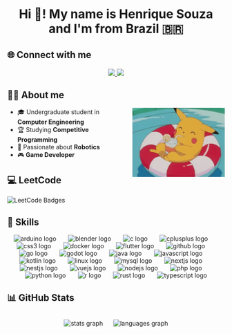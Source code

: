 <h1 align="center">Hi 👋! My name is Henrique Souza and I'm from Brazil 🇧🇷</h1>

## 🌐 Connect with me
<div align="center" style="margin: 20px 0;">
  <a href="https://www.linkedin.com/in/henriquejsouza/" target="_blank">
    <img src="https://img.shields.io/badge/LinkedIn-0A66C2?style=for-the-badge&logo=linkedin&logoColor=white" />
  </a>
<!--   <a href="https://github.com/duows" target="_blank">
    <img src="https://img.shields.io/badge/GitHub-171515?style=for-the-badge&logo=github&logoColor=white" />
  </a> -->
  <a href="https://souzahenrique.com.br" target="_blank">
    <img src="https://img.shields.io/badge/Portfolio-000000?style=for-the-badge&logo=vercel&logoColor=white" />
  </a>
</div>

## 👨‍💻 About me

<img align="right" height="160" src="./assets/pikachu.gif" alt="pikachu gif" style="margin-left: 20px;"/>

- 🎓 Undergraduate student in **Computer Engineering**  
- 🏆 Studying **Competitive Programming**  
- 🤖 Passionate about **Robotics**  
- 🎮 **Game Developer**  

## 💻 LeetCode

![LeetCode Badges](https://leetcode-badge-showcase.vercel.app/api?username=SEU_USUARIO&animated=true)

## 🚀 Skills

<div align="center">

  <img src="https://cdn.jsdelivr.net/gh/devicons/devicon/icons/arduino/arduino-original.svg" height="40" alt="arduino logo"/>
  <img width="20"/>

  <img src="https://cdn.jsdelivr.net/gh/devicons/devicon/icons/blender/blender-original.svg" height="40" alt="blender logo"/>
  <img width="20"/>

  <img src="https://cdn.jsdelivr.net/gh/devicons/devicon/icons/c/c-original.svg" height="40" alt="c logo"/>
  <img width="20"/>

  <img src="https://cdn.jsdelivr.net/gh/devicons/devicon/icons/cplusplus/cplusplus-original.svg" height="40" alt="cplusplus logo"/>
  <img width="20"/>

  <img src="https://cdn.jsdelivr.net/gh/devicons/devicon/icons/css3/css3-original.svg" height="40" alt="css3 logo"/>
  <img width="20"/>

  <img src="https://cdn.jsdelivr.net/gh/devicons/devicon/icons/docker/docker-original.svg" height="40" alt="docker logo"/>
  <img width="20"/>

  <img src="https://cdn.jsdelivr.net/gh/devicons/devicon/icons/flutter/flutter-original.svg" height="40" alt="flutter logo"/>
  <img width="20"/>

  <img src="https://cdn.jsdelivr.net/gh/devicons/devicon/icons/github/github-original.svg" height="40" alt="github logo"/>
  <img width="20"/>

  <img src="https://cdn.jsdelivr.net/gh/devicons/devicon/icons/go/go-original.svg" height="40" alt="go logo"/>
  <img width="20"/>

  <img src="https://cdn.jsdelivr.net/gh/devicons/devicon/icons/godot/godot-original.svg" height="40" alt="godot logo"/>
  <img width="20"/>

  <img src="https://cdn.jsdelivr.net/gh/devicons/devicon/icons/java/java-original.svg" height="40" alt="java logo"/>
  <img width="20"/>

  <img src="https://cdn.jsdelivr.net/gh/devicons/devicon/icons/javascript/javascript-original.svg" height="40" alt="javascript logo"/>
  <img width="20"/>

  <img src="https://cdn.jsdelivr.net/gh/devicons/devicon/icons/kotlin/kotlin-original.svg" height="40" alt="kotlin logo"/>
  <img width="20"/>

  <img src="https://cdn.jsdelivr.net/gh/devicons/devicon/icons/linux/linux-original.svg" height="40" alt="linux logo"/>
  <img width="20"/>

  <img src="https://cdn.jsdelivr.net/gh/devicons/devicon/icons/mysql/mysql-original.svg" height="40" alt="mysql logo"/>
  <img width="20"/>

  <img src="https://cdn.jsdelivr.net/gh/devicons/devicon/icons/nextjs/nextjs-original.svg" height="40" alt="nextjs logo"/>
  <img width="20"/>

  <img src="https://cdn.jsdelivr.net/gh/devicons/devicon/icons/nestjs/nestjs-original.svg" height="40" alt="nestjs logo"/>
  <img width="20"/>

  <img src="https://cdn.jsdelivr.net/gh/devicons/devicon/icons/vuejs/vuejs-original.svg" height="40" alt="vuejs logo"/>
  <img width="20"/>

  <img src="https://cdn.jsdelivr.net/gh/devicons/devicon/icons/nodejs/nodejs-original.svg" height="40" alt="nodejs logo"/>
  <img width="20"/>

  <img src="https://cdn.jsdelivr.net/gh/devicons/devicon/icons/php/php-original.svg" height="40" alt="php logo"/>
  <img width="20"/>

  <img src="https://cdn.jsdelivr.net/gh/devicons/devicon/icons/python/python-original.svg" height="40" alt="python logo"/>
  <img width="20"/>

  <img src="https://cdn.jsdelivr.net/gh/devicons/devicon/icons/r/r-original.svg" height="40" alt="r logo"/>
  <img width="20"/>

  <img src="https://cdn.jsdelivr.net/gh/devicons/devicon/icons/rust/rust-original.svg" height="40" alt="rust logo"/>
  <img width="20"/>

  <img src="https://cdn.jsdelivr.net/gh/devicons/devicon/icons/typescript/typescript-original.svg" height="40" alt="typescript logo"/>

</div>


## 📊 GitHub Stats

<div align="center" style="margin-top: 20px;">
  <img src="https://github-readme-stats.vercel.app/api?username=duows&show_icons=true&theme=dracula&include_all_commits=true&count_private=true" height="160" alt="stats graph" style="margin: 10px;"/>
  <img src="https://github-readme-stats.vercel.app/api/top-langs?username=duows&layout=compact&langs_count=6&theme=dracula" height="160" alt="languages graph" style="margin: 10px;"/>
</div>
